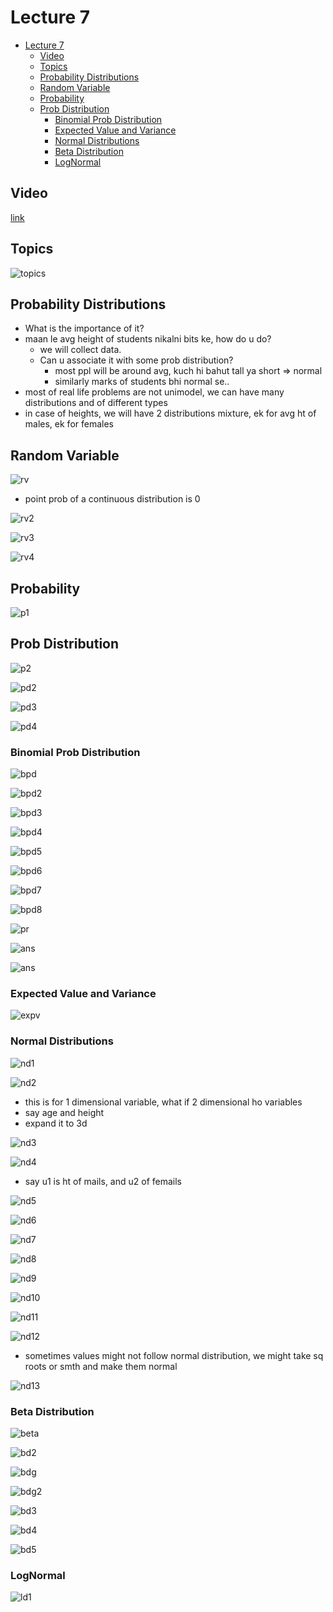 # Lecture 7

- [Lecture 7](#lecture-7)
  - [Video](#video)
  - [Topics](#topics)
  - [Probability Distributions](#probability-distributions)
  - [Random Variable](#random-variable)
  - [Probability](#probability)
  - [Prob Distribution](#prob-distribution)
    - [Binomial Prob Distribution](#binomial-prob-distribution)
    - [Expected Value and Variance](#expected-value-and-variance)
    - [Normal Distributions](#normal-distributions)
    - [Beta Distribution](#beta-distribution)
    - [LogNormal](#lognormal)

## Video

[link](https://drive.google.com/file/d/1zeKEZCz8xDcJZC6v-cDPDnAvYDlGlLtQ/view)

## Topics

![topics](topics.png)

## Probability Distributions

- What is the importance of it?
- maan le avg height of students nikalni bits ke, how do u do?
  - we will collect data.
  - Can u associate it with some prob distribution?
    - most ppl will be around avg, kuch hi bahut tall ya short => normal
    - similarly marks of students bhi normal se..
- most of real life problems are not unimodel, we can have many distributions and of different types
- in case of heights, we will have 2 distributions mixture, ek for avg ht of males, ek for females

## Random Variable

![rv](rv.png)

- point prob of a continuous distribution is 0

![rv2](rv2.png)

![rv3](rv3.png)

![rv4](rv4.png)

## Probability

![p1](p1.png)

## Prob Distribution

![p2](p2.png)

![pd2](pd2.png)

![pd3](pd3.png)

![pd4](pd4.png)

### Binomial Prob Distribution

![bpd](bpd.png)

![bpd2](bpd2.png)

![bpd3](bpd3.png)

![bpd4](bpd4.png)

![bpd5](bpd5.png)

![bpd6](bpd6.png)

![bpd7](bpd7.png)

![bpd8](bpd8.png)

![pr](prob.png)

![ans](bpdans.png)

![ans](bpdans2.png)

### Expected Value and Variance

![expv](varexp.png)

### Normal Distributions

![nd1](nd1.png) 

![nd2](nd2.png)

- this is for 1 dimensional variable, what if 2 dimensional ho variables
- say age and height
- expand it to 3d

![nd3](nd3.png)

![nd4](nd4.png)

- say u1 is ht of mails, and u2 of femails

![nd5](nd5.png)

![nd6](nd6.png)

![nd7](nd7.png)

![nd8](nd8.png)

![nd9](nd9.png)

![nd10](nd10.png)

![nd11](nd11.png)

![nd12](nd12.png)

- sometimes values might not follow normal distribution, we might take sq roots or smth and make them normal

![nd13](nd13.png)

### Beta Distribution

![beta](beta.png)

![bd2](bd2.png)

![bdg](bdg.png)

![bdg2](bdg2.png)

![bd3](bd3.png)

![bd4](bd4.png)

![bd5](bd5.png)

### LogNormal

![ld1](ld1.png)
